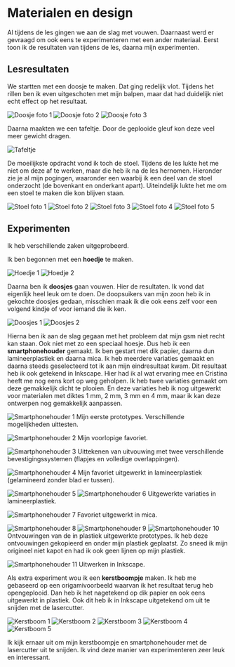# Materialen en design

Al tijdens de les gingen we aan de slag met vouwen. Daarnaast werd er gevraagd om ook eens te experimenteren met een ander materiaal. Eerst toon ik de resultaten van tijdens de les, daarna mijn experimenten.

## Lesresultaten

We startten met een doosje te maken. Dat ging redelijk vlot. 
Tijdens het rillen ben ik even uitgeschoten met mijn balpen, maar dat had duidelijk niet echt effect op het resultaat.

![Doosje foto 1]({{site.baseurl}}/assets/1a.jpg)
![Doosje foto 2]({{site.baseurl}}/assets/1.jpg)
![Doosje foto 3]({{site.baseurl}}/assets/2.jpg)

Daarna maakten we een tafeltje. Door de geplooide gleuf kon deze veel meer gewicht dragen.

![Tafeltje]({{site.baseurl}}/assets/3.jpg)

De moeilijkste opdracht vond ik toch de stoel. Tijdens de les lukte het me niet om deze af te werken, maar die heb ik na de les hernomen. Hieronder zie je al mijn pogingen, waaronder een waarbij ik een deel van de stoel onderzocht (de bovenkant en onderkant apart). Uiteindelijk lukte het me om een stoel te maken die kon blijven staan.

![Stoel foto 1]({{site.baseurl}}/assets/4.jpg)
![Stoel foto 2]({{site.baseurl}}/assets/5.jpg)
![Stoel foto 3]({{site.baseurl}}/assets/6.jpg)
![Stoel foto 4]({{site.baseurl}}/assets/7.jpg)
![Stoel foto 5]({{site.baseurl}}/assets/8.jpg)


## Experimenten

Ik heb verschillende zaken uitgeprobeerd.

Ik ben begonnen met een **hoedje** te maken.

![Hoedje 1]({{site.baseurl}}/assets/9.jpg)
![Hoedje 2]({{site.baseurl}}/assets/10.jpg)

Daarna ben ik **doosjes** gaan vouwen. Hier de resultaten. Ik vond dat eigenlijk heel leuk om te doen. De doopsuikers van mijn zoon heb ik in gekochte doosjes gedaan, misschien maak ik die ook eens zelf voor een volgend kindje of voor iemand die ik ken.

![Doosjes 1]({{site.baseurl}}/assets/11.jpg)
![Doosjes 2]({{site.baseurl}}/assets/12.jpg)

Hierna ben ik aan de slag gegaan met het probleem dat mijn gsm niet recht kan staan. Ook niet met zo een speciaal hoesje. Dus heb ik een **smartphonehouder** gemaakt.
Ik ben gestart met dik papier, daarna dun lamineerplastiek en daarna mica. Ik heb meerdere variaties gemaakt en daarna steeds geselecteerd tot ik aan mijn eindresultaat kwam. Dit resultaat heb ik ook getekend in Inkscape. Hier had ik al wat ervaring mee en Cristina heeft me nog eens kort op weg geholpen. Ik heb twee variaties gemaakt om deze gemakkelijk dicht te plooien. En deze variaties heb ik nog uitgewerkt voor materialen met diktes 1 mm, 2 mm, 3 mm en 4 mm, maar ik kan deze ontwerpen nog gemakkelijk aanpassen.

![Smartphonehouder 1]({{site.baseurl}}/assets/13.jpg)
Mijn eerste prototypes. Verschillende mogelijkheden uittesten.


![Smartphonehouder 2]({{site.baseurl}}/assets/14.jpg)
Mijn voorlopige favoriet.


![Smartphonehouder 3]({{site.baseurl}}/assets/15.jpg)
Uittekenen van uitvouwing met twee verschillende bevestigingssystemen (flapjes en volledige overlappingen).


![Smartphonehouder 4]({{site.baseurl}}/assets/16.jpg)
Mijn favoriet uitgewerkt in lamineerplastiek (gelamineerd zonder blad er tussen).


![Smartphonehouder 5]({{site.baseurl}}/assets/17.jpg)
![Smartphonehouder 6]({{site.baseurl}}/assets/18.jpg)
Uitgewerkte variaties in lamineerplastiek.


![Smartphonehouder 7]({{site.baseurl}}/assets/19.jpg)
Favoriet uitgewerkt in mica. 

![Smartphonehouder 8]({{site.baseurl}}/assets/20.jpg)
![Smartphonehouder 9]({{site.baseurl}}/assets/21.jpg)
![Smartphonehouder 10]({{site.baseurl}}/assets/22.jpg)
Ontvouwingen van de in plastiek uitgewerkte prototypes. Ik heb deze ontvouwingen gekopieerd en onder mijn plastiek geplaatst. Zo sneed ik mijn origineel niet kapot en had ik ook geen lijnen op mijn plastiek.

![Smartphonehouder 11]({{site.baseurl}}/assets/28.svg)
Uitwerken in Inkscape.


Als extra experiment wou ik een **kerstboompje** maken. Ik heb me gebaseerd op een origamivoorbeeld waarvan ik het resultaat terug heb opengeplooid. Dan heb ik het nagetekend op dik papier en ook eens uitgewerkt in plastiek. 
Ook dit heb ik in Inkscape uitgetekend om uit te snijden met de lasercutter.

![Kerstboom 1]({{site.baseurl}}/assets/23.jpg)
![Kerstboom 2]({{site.baseurl}}/assets/24.jpg)
![Kerstboom 3]({{site.baseurl}}/assets/25.jpg)
![Kerstboom 4]({{site.baseurl}}/assets/26.jpg)
![Kerstboom 5]({{site.baseurl}}/assets/29.jpg)


Ik kijk ernaar uit om mijn kerstboompje en smartphonehouder met de lasercutter uit te snijden. Ik vind deze manier van experimenteren zeer leuk en interessant.

